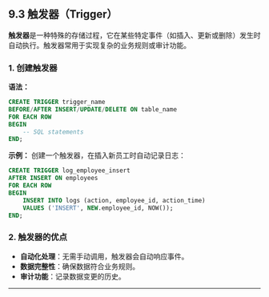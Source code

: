 ## **9.3 触发器（Trigger）**

**触发器**是一种特殊的存储过程，它在某些特定事件（如插入、更新或删除）发生时自动执行。触发器常用于实现复杂的业务规则或审计功能。

### **1. 创建触发器**

**语法：**

```sql
CREATE TRIGGER trigger_name
BEFORE/AFTER INSERT/UPDATE/DELETE ON table_name
FOR EACH ROW
BEGIN
    -- SQL statements
END;
```

**示例：**
创建一个触发器，在插入新员工时自动记录日志：

```sql
CREATE TRIGGER log_employee_insert
AFTER INSERT ON employees
FOR EACH ROW
BEGIN
    INSERT INTO logs (action, employee_id, action_time)
    VALUES ('INSERT', NEW.employee_id, NOW());
END;
```

### **2. 触发器的优点**

- **自动化处理**：无需手动调用，触发器会自动响应事件。
- **数据完整性**：确保数据符合业务规则。
- **审计功能**：记录数据变更的历史。

---